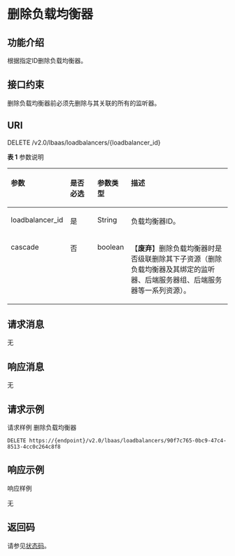 # 删除负载均衡器<a name="elb_zq_fz_0006"></a>

## 功能介绍<a name="zh-cn_topic_0096561537_zh-cn_topic_0049139636_section15222565"></a>

根据指定ID删除负载均衡器。

## 接口约束<a name="zh-cn_topic_0096561537_zh-cn_topic_0049139636_section25068230"></a>

删除负载均衡器前必须先删除与其关联的所有的监听器。

## URI<a name="zh-cn_topic_0096561537_zh-cn_topic_0049139636_section2785358"></a>

DELETE /v2.0/lbaas/loadbalancers/\{loadbalancer\_id\}

**表 1**  参数说明

<a name="zh-cn_topic_0096561537_table1022794920394"></a>
<table><thead align="left"><tr id="zh-cn_topic_0096561537_row12260114916392"><th class="cellrowborder" valign="top" width="26.442644264426445%" id="mcps1.2.5.1.1"><p id="zh-cn_topic_0096561537_p1226015492392"><a name="zh-cn_topic_0096561537_p1226015492392"></a><a name="zh-cn_topic_0096561537_p1226015492392"></a>参数</p>
</th>
<th class="cellrowborder" valign="top" width="12.861286128612862%" id="mcps1.2.5.1.2"><p id="zh-cn_topic_0096561537_p12260649173914"><a name="zh-cn_topic_0096561537_p12260649173914"></a><a name="zh-cn_topic_0096561537_p12260649173914"></a>是否必选</p>
</th>
<th class="cellrowborder" valign="top" width="12.401240124012402%" id="mcps1.2.5.1.3"><p id="zh-cn_topic_0096561537_p1226018498394"><a name="zh-cn_topic_0096561537_p1226018498394"></a><a name="zh-cn_topic_0096561537_p1226018498394"></a>参数类型</p>
</th>
<th class="cellrowborder" valign="top" width="48.294829482948295%" id="mcps1.2.5.1.4"><p id="zh-cn_topic_0096561537_p1926013494393"><a name="zh-cn_topic_0096561537_p1926013494393"></a><a name="zh-cn_topic_0096561537_p1926013494393"></a>描述</p>
</th>
</tr>
</thead>
<tbody><tr id="zh-cn_topic_0096561537_row22601349183910"><td class="cellrowborder" valign="top" width="26.442644264426445%" headers="mcps1.2.5.1.1 "><p id="zh-cn_topic_0096561537_p1726024910396"><a name="zh-cn_topic_0096561537_p1726024910396"></a><a name="zh-cn_topic_0096561537_p1726024910396"></a>loadbalancer_id</p>
</td>
<td class="cellrowborder" valign="top" width="12.861286128612862%" headers="mcps1.2.5.1.2 "><p id="zh-cn_topic_0096561537_p1726017494395"><a name="zh-cn_topic_0096561537_p1726017494395"></a><a name="zh-cn_topic_0096561537_p1726017494395"></a>是</p>
</td>
<td class="cellrowborder" valign="top" width="12.401240124012402%" headers="mcps1.2.5.1.3 "><p id="zh-cn_topic_0096561537_p7260849143916"><a name="zh-cn_topic_0096561537_p7260849143916"></a><a name="zh-cn_topic_0096561537_p7260849143916"></a>String</p>
</td>
<td class="cellrowborder" valign="top" width="48.294829482948295%" headers="mcps1.2.5.1.4 "><p id="zh-cn_topic_0096561537_p126074963916"><a name="zh-cn_topic_0096561537_p126074963916"></a><a name="zh-cn_topic_0096561537_p126074963916"></a>负载均衡器ID。</p>
</td>
</tr>
<tr id="row14989185114015"><td class="cellrowborder" valign="top" width="26.442644264426445%" headers="mcps1.2.5.1.1 "><p id="p89909516402"><a name="p89909516402"></a><a name="p89909516402"></a>cascade</p>
</td>
<td class="cellrowborder" valign="top" width="12.861286128612862%" headers="mcps1.2.5.1.2 "><p id="p179902554011"><a name="p179902554011"></a><a name="p179902554011"></a>否</p>
</td>
<td class="cellrowborder" valign="top" width="12.401240124012402%" headers="mcps1.2.5.1.3 "><p id="p599065114014"><a name="p599065114014"></a><a name="p599065114014"></a>boolean</p>
</td>
<td class="cellrowborder" valign="top" width="48.294829482948295%" headers="mcps1.2.5.1.4 "><p id="p14990185114015"><a name="p14990185114015"></a><a name="p14990185114015"></a>【<strong id="b1512314230242"><a name="b1512314230242"></a><a name="b1512314230242"></a>废弃</strong>】删除负载均衡器时是否级联删除其下子资源（删除负载均衡器及其绑定的监听器、后端服务器组、后端<span id="ph65261831528"><a name="ph65261831528"></a><a name="ph65261831528"></a>服务器</span>等一系列资源）。</p>
</td>
</tr>
</tbody>
</table>

## 请求消息<a name="zh-cn_topic_0096561537_section2772124744415"></a>

无

## 响应消息<a name="zh-cn_topic_0096561537_section144379436451"></a>

无

## 请求示例<a name="section251523714195"></a>

请求样例 删除负载均衡器

```
DELETE https://{endpoint}/v2.0/lbaas/loadbalancers/90f7c765-0bc9-47c4-8513-4cc0c264c8f8
```

## 响应示例<a name="section12395835201518"></a>

响应样例

无

## 返回码<a name="zh-cn_topic_0096561537_zh-cn_topic_0049139636_section33751805"></a>

请参见[状态码](状态码.md)。

